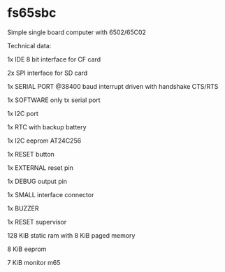 # fs65sbc
Simple single board computer with 6502/65C02

Technical data:

1x IDE 8 bit interface for CF card

2x SPI interface for SD card

1x SERIAL PORT @38400 baud interrupt driven with handshake CTS/RTS

1x SOFTWARE only tx serial port

1x I2C port

1x RTC with backup battery

1x I2C eeprom AT24C256

1x RESET button

1x EXTERNAL reset pin

1x DEBUG output pin

1x SMALL interface connector

1x BUZZER

1x RESET supervisor

128 KiB static ram with 8 KiB paged memory

8 KiB eeprom

7 KiB monitor m65
